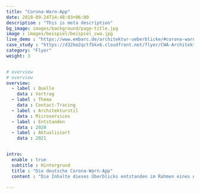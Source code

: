 ```yaml
---
title: "Corona-Warn-App"
date: 2018-09-24T14:48:03+06:00
description : "This is meta description"
bg_image: images/background/page-title.jpg
image : images/beispiel/beispiel_cwa.jpg
live_demo : "https://www.embarc.de/architektur-ueberblicke/#corona-warn-app"
case_study : "https://d32km2qctfbkx6.cloudfront.net/flyer/CWA-Architekturueberblick_Flyer_embarc.pdf"
category: "Flyer"
weight: 3


# overview
# overview
overview:
  - label : Quelle
    data : Vortrag
  - label : Thema
    data : Contact-Tracing
  - label : Architekturstil
    data : Microservices
  - label : Entstanden
    data : 2020
  - label : Aktualisiert
    data : 2021


intro:
  enable : true
  subtitle : Hintergrund
  title : "Die deutsche Corona-Warn-App"
  content : "Die Inhalte dieses Überblicks entstanden im Rahmen eines Architektur-Reviews bei embarc 2020/2021. Gezeigt wurden sie erstmals in einem Vortrag von Stefan Zörner und Falk Sippach auf der OOP 2021.<br>Anschließend sind die Diagramme und Texte in einem verdichteten Flyer aufgegangen, der als Beispiel für prägnante Architekturüberblicke dient."

---
```

